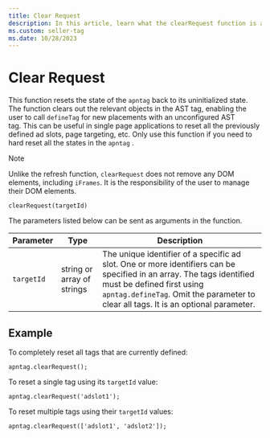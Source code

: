 ```yaml
---
title: Clear Request
description: In this article, learn what the clearRequest function is and the parameters that can be added to this function.
ms.custom: seller-tag
ms.date: 10/28/2023
---
```


# Clear Request

This function resets the state of the `apntag` back to its uninitialized state. The function clears out the relevant objects in the AST tag, enabling the user to call `defineTag` for new placements with an unconfigured AST tag. This can be useful in single page applications to reset all the previously defined ad slots, page targeting, etc. Only use this function if you need to hard reset all the states in the `apntag` .

> [!NOTE]
> Unlike the refresh function, `clearRequest` does not remove any DOM elements, including `iFrames`. It is the responsibility of the user to manage their DOM elements.

``` pre
clearRequest(targetId)
```

The parameters listed below can be sent as arguments in the function.

| Parameter | Type | Description |
|---|---|---|
| `targetId`| string or array of strings | The unique identifier of a specific ad slot. One or more identifiers can be specified in an array. The tags identified must be defined first using `apntag.defineTag`. Omit the parameter to clear all tags. It is an optional parameter. |

## Example

To completely reset all tags that are currently defined:

``` pre
apntag.clearRequest(); 
```

To reset a single tag using its `targetId` value:

``` pre
apntag.clearRequest('adslot1');
```

To reset multiple tags using their `targetId` values:

``` pre
apntag.clearRequest(['adslot1', 'adslot2']);
```
